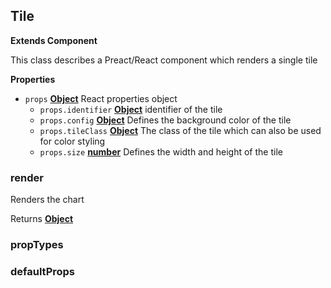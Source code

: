 <!-- Generated by documentation.js. Update this documentation by updating the source code. -->

## Tile

**Extends Component**

This class describes a Preact/React component which renders a single tile

**Properties**

-   `props` **[Object](https://developer.mozilla.org/en-US/docs/Web/JavaScript/Reference/Global_Objects/Object)** React properties object
    -   `props.identifier` **[Object](https://developer.mozilla.org/en-US/docs/Web/JavaScript/Reference/Global_Objects/Object)** identifier of the tile
    -   `props.config` **[Object](https://developer.mozilla.org/en-US/docs/Web/JavaScript/Reference/Global_Objects/Object)** Defines the background color of the tile
    -   `props.tileClass` **[Object](https://developer.mozilla.org/en-US/docs/Web/JavaScript/Reference/Global_Objects/Object)** The class of the tile which can also be used for color styling
    -   `props.size` **[number](https://developer.mozilla.org/en-US/docs/Web/JavaScript/Reference/Global_Objects/Number)** Defines the width and height of the tile

### render

Renders the chart

Returns **[Object](https://developer.mozilla.org/en-US/docs/Web/JavaScript/Reference/Global_Objects/Object)** 

### propTypes

### defaultProps
